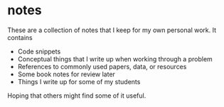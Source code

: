 # notes

These are a collection of notes that I keep for my own personal work. It contains
- Code snippets
- Conceptual things that I write up when working through a problem
- References to commonly used papers, data, or resources
- Some book notes for review later
- Things I write up for some of my students

Hoping that others might find some of it useful.
